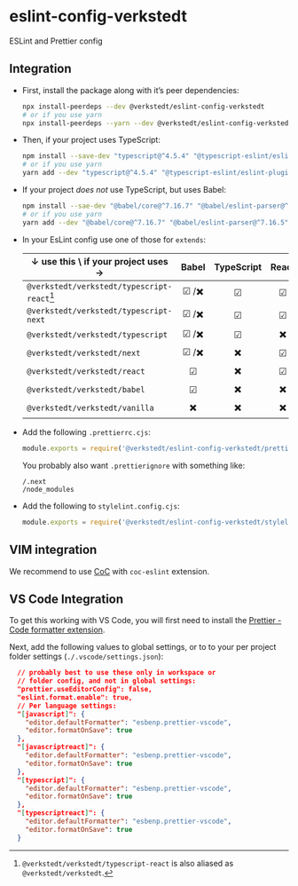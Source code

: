 # eslint-config-verkstedt

ESLint and Prettier config

## Integration

- First, install the package along with it’s peer dependencies:

  ```sh
  npx install-peerdeps --dev @verkstedt/eslint-config-verkstedt
  # or if you use yarn
  npx install-peerdeps --yarn --dev @verkstedt/eslint-config-verkstedt
  ```

- Then, if your project uses TypeScript:

  ```sh
  npm install --save-dev "typescript@^4.5.4" "@typescript-eslint/eslint-plugin@^5.10.0" "@typescript-eslint/parser@^5.10.0"
  # or if you use yarn
  yarn add --dev "typescript@^4.5.4" "@typescript-eslint/eslint-plugin@^5.10.0" "@typescript-eslint/parser@^5.10.0"
  ```

- If your project _does not_ use TypeScript, but uses Babel:

  ```sh
  npm install --sae-dev "@babel/core@^7.16.7" "@babel/eslint-parser@^7.16.5"
  # or if you use yarn
  yarn add --dev "@babel/core@^7.16.7" "@babel/eslint-parser@^7.16.5"
  ```

- In your EsLint config use one of those for `extends`:

  ↓ use this \\ if your project uses →        | Babel | TypeScript | React | Next.js |
  --------------------------------------------|:-----:|:----------:|:-----:|:-------:|
  `@verkstedt/verkstedt/typescript-react`[^1] | ☑ /✖️  |     ☑      |  ☑    |   ✖️     |
  `@verkstedt/verkstedt/typescript-next`      | ☑ /✖️  |     ☑      |  ☑    |   ☑     |
  `@verkstedt/verkstedt/typescript`           | ☑ /✖️  |     ☑      |  ✖️    |   ✖️     |
  `@verkstedt/verkstedt/next`                 | ☑ /✖️  |     ✖️      |  ☑    |   ☑     |
  `@verkstedt/verkstedt/react`                |  ☑    |     ✖️      |  ☑    |   ✖️     |
  `@verkstedt/verkstedt/babel`                |  ☑    |     ✖️      |  ✖️    |   ✖️     |
  `@verkstedt/verkstedt/vanilla`              |  ✖️    |     ✖️      |  ✖️    |   ✖️     |

  [^1]: `@verkstedt/verkstedt/typescript-react` is also aliased as `@verkstedt/verkstedt`.

- Add the following `.prettierrc.cjs`:

  ```js
  module.exports = require('@verkstedt/eslint-config-verkstedt/prettier-config')
  ```

  You probably also want `.prettierignore` with something like:

  ```
  /.next
  /node_modules
  ```

- Add the following to `stylelint.config.cjs`:
  ```js
  module.exports = require('@verkstedt/eslint-config-verkstedt/stylelint-config')
  ```

## VIM integration

We recommend to use [CoC][vim-coc] with `coc-eslint` extension.

[vim-coc]: https://github.com/neoclide/coc.nvim

## VS Code Integration

To get this working with VS Code, you will first need to install the [Prettier - Code formatter extension](https://marketplace.visualstudio.com/items?itemName=esbenp.prettier-vscode).

Next, add the following values to global settings, or to to your per project folder settings (`./.vscode/settings.json`):

```json
  // probably best to use these only in workspace or
  // folder config, and not in global settings:
  "prettier.useEditorConfig": false,
  "eslint.format.enable": true,
  // Per language settings:
  "[javascript]": {
    "editor.defaultFormatter": "esbenp.prettier-vscode",
    "editor.formatOnSave": true
  },
  "[javascriptreact]": {
    "editor.defaultFormatter": "esbenp.prettier-vscode",
    "editor.formatOnSave": true
  },
  "[typescript]": {
    "editor.defaultFormatter": "esbenp.prettier-vscode",
    "editor.formatOnSave": true
  },
  "[typescriptreact]": {
    "editor.defaultFormatter": "esbenp.prettier-vscode",
    "editor.formatOnSave": true
  }
```
